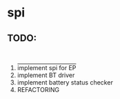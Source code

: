 spi
===

<h2>TODO:</h2><br />
<ol>
	<li style="text-decoration:overline">implement spi for EP</li>
	<li>implement BT driver</li>
	<li>implement battery status checker</li>
	<li>REFACTORING</li>
</ol>
